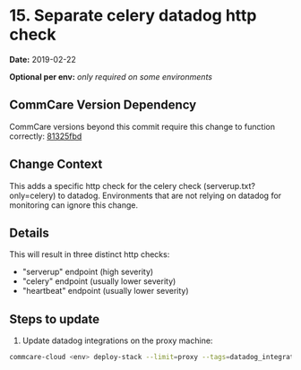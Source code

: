 # 15. Separate celery datadog http check

**Date:** 2019-02-22

**Optional per env:** _only required on some environments_


## CommCare Version Dependency
CommCare versions beyond this commit require this change to function correctly:
[81325fbd](https://github.com/dimagi/commcare-hq/commit/81325fbd9e3131c710179f7246dbe9caccb45154)


## Change Context
This adds a specific http check for the celery check (serverup.txt?only=celery)
to datadog.
Environments that are not relying on datadog for monitoring can ignore this change.

## Details
This will result in three distinct http checks:
  - "serverup" endpoint (high severity)
  - "celery" endpoint (usually lower severity)
  - "heartbeat" endpoint (usually lower severity)

## Steps to update
1. Update datadog integrations on the proxy machine:
```bash
commcare-cloud <env> deploy-stack --limit=proxy --tags=datadog_integrations
```
